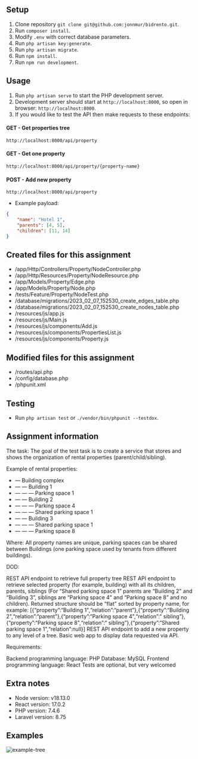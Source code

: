## Setup

1. Clone repository `git clone git@github.com:jonnmur/bidrento.git`.
2. Run `composer install`.
3. Modify `.env` with correct database parameters.
4. Run `php artisan key:generate`.
5. Run `php artisan migrate`.
6. Run `npm install`.
7. Run `npm run development`.

## Usage

1. Run `php artisan serve` to start the PHP development server.
2. Development server should start at `http://localhost:8000`, so open in browser: `http://localhost:8000`.
3. If you would like to test the API then make requests to these endpoints:

#### GET - Get properties tree
`http://localhost:8000/api/property`
#### GET - Get one property
`http://localhost:8000/api/property/{property-name}`
#### POST - Add new property
`http://localhost:8000/api/property`
+ Example payload:
```json
{
    "name": "Hotel 1",
    "parents": [4, 5],
    "children": [11, 14]
}
```

## Created files for this assignment

+ /app/Http/Controllers/Property/NodeController.php
+ /app/Http/Resources/Property/NodeResource.php
+ /app/Models/Property/Edge.php
+ /app/Models/Property/Node.php
+ /tests/Feature/Property/NodeTest.php
+ /database/migrations/2023_02_07_152530_create_edges_table.php
+ /database/migrations/2023_02_07_152530_create_nodes_table.php
+ /resources/js/app.js
+ /resources/js/Main.js
+ /resources/js/components/Add.js
+ /resources/js/components/PropertiesList.js
+ /resources/js/components/Property.js

## Modified files for this assignment

+ /routes/api.php
+ /config/database.php
+ /phpunit.xml

## Testing

+ Run `php artisan test` or `./vendor/bin/phpunit --testdox`.

## Assignment information

The task:
The goal of the test task is to create a service that stores and shows the organization of rental properties (parent/child/sibling).

Example of rental properties:
+ — Building complex
+ — — Building 1
+ — — — Parking space 1
+ — — Building 2
+ — — — Parking space 4
+ — — — Shared parking space 1
+ — — Building 3
+ — — — Shared parking space 1
+ — — — Parking space 8

Where: All property names are unique, parking spaces can be shared between Buildings (one parking space used by tenants from different buildings).

DOD:

REST API endpoint to retrieve full property tree
REST API endpoint to retrieve selected property (for example, building) with all its children, parents, siblings (For “Shared parking space 1” parents are “Building 2" and “Building 3”, siblings are “Parking space 4" and “Parking space 8” and no children). Returned structure should be “flat” sorted by property name, for example: [{“property”:“Building 1",“relation”:“parent”},{“property”:“Building 2",“relation”:“parent”},{“property”:“Parking space 4",“relation”:“ sibling”},{“property”:“Parking space 8",“relation”:“ sibling”},{“property”:“Shared parking space 1",“relation”:null}]
REST API endpoint to add a new property to any level of a tree.
Basic web app to display data requested via API.

Requirements:

Backend programming language: PHP
Database: MySQL
Frontend programming language: React
Tests are optional, but very welcomed

## Extra notes

+ Node version: v18.13.0
+ React version: 17.0.2
+ PHP version: 7.4.6
+ Laravel version: 8.75

## Examples

![example-tree](https://user-images.githubusercontent.com/28568108/218317237-54d51c71-ccd9-44b5-b4fe-0a1b33529797.png)

